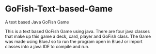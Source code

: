 GoFish-Text-based-Game
======================

A text based Java GoFish Game

This is a text based GoFish Game using java. There are four java classes that make up this game a deck, 
card, player and GoFish class. The Game was made using BlueJ so to run the program open in BlueJ or import 
classes into a java IDE to compile and run.
